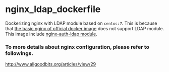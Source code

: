 # nginx_ldap_dockerfile
Dockerizing nginx with LDAP module based on `centos:7`.
This is because that [the basic nginx of official docker image](https://github.com/nginxinc/docker-nginx) does not support LDAP module. This image include [nginx-auth-ldap module](https://github.com/kvspb/nginx-auth-ldap). 


### To more details about nginx configuration, please refer to followings.<br>
http://www.allgoodbits.org/articles/view/29
